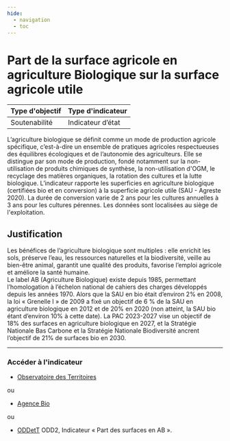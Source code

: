 ```yaml
---
hide:
  - navigation
  - toc
---
```

# Part de la surface agricole en agriculture Biologique sur la surface agricole utile 


|Type d'objectif|Type d'indicateur|
|--|--|
|Soutenabilité|Indicateur d’état|

L’agriculture biologique se définit comme un mode de production agricole spécifique, c’est-à-dire  un  ensemble  de  pratiques  agricoles  respectueuses  des  équilibres écologiques  et  de  l’autonomie  des  agriculteurs.  Elle  se  distingue  par  son  mode  de production,  fondé  notamment  sur  la  non-utilisation  de  produits  chimiques  de synthèse,  la  non-utilisation  d'OGM,  le  recyclage  des matières organiques, la rotation des cultures et la lutte biologique. 
L’indicateur  rapporte  les  superficies  en  agriculture  biologique  (certifiées  bio  et  en conversion) à la superficie agricole utile (SAU - Agreste 2020). La durée de conversion varie  de  2  ans  pour  les  cultures  annuelles  à  3  ans  pour  les  cultures  pérennes.  Les données sont localisées au siège de l'exploitation.  

## Justification

Les bénéfices de l’agriculture biologique sont multiples : elle enrichit les sols, préserve l’eau,  les  ressources  naturelles  et  la  biodiversité,  veille  au  bien-être  animal,  garantit une qualité des produits, favorise l’emploi agricole et améliore la santé humaine.  
Le  label  AB (Agriculture Biologique) existe depuis 1985, permettant l’homologation à l’échelon  national  de  cahiers  des  charges  développés  depuis  les  années  1970.  Alors que  la  SAU  en  bio  était  d’environ  2% en 2008, la loi « Grenelle I » de 2009 a fixé un objectif  de  6 % de la SAU en agriculture biologique en 2012 et de 20% en 2020 (non atteint, la SAU bio étant d’environ 10% à cette date). La PAC 2023-2027 vise un objectif de  18%  des  surfaces  en agriculture biologique en 2027, et la Stratégie Nationale Bas Carbone et la Stratégie Nationale Biodiversité ancrent l’objectif de 21% de surfaces bio en 2030. 

---

### Accéder à l'indicateur

- [Observatoire des Territoires](https://www.observatoire-des-territoires.gouv.fr/outils/cartographie-interactive/#c=indicator&i=agri_bio_taux.part_agri_bio&s=2020&view=map60)

ou

- [Agence Bio](https://www.agencebio.org/vos-outils/les-chiffres-cles/observatoire-de-la-production-bio/observatoire-de-la-production-bio-nationale/observatoire-de-la-production-bio-sur-votre-territoire/)

ou

- [ODDetT](https://oddett.lab.sspcloud.fr/app/dealapp) ODD2, Indicateur « Part des surfaces en AB ».